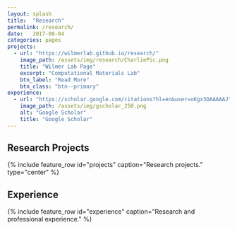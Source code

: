 ```yaml
---
layout: splash
title:  "Research"
permalink: /research/
date:   2017-08-04
categories: pages
projects:
  - url: "https://wilmerlab.github.io/research/"
    image_path: /assets/img/research/CharliePic.png
    title: "Wilmer Lab Page"
    excerpt: "Computational Materials Lab"
    btn_label: "Read More"
    btn_class: "btn--primary"
experience:
  - url: "https://scholar.google.com/citations?hl=en&user=oKgx3OAAAAAJ"
    image_path: /assets/img/gscholar_250.png
    alt: "Google Scholar"
    title: "Google Scholar"
---
```

## Research Projects
{% include feature_row id="projects" caption="Research projects." type="center" %}

## Experience
{% include feature_row id="experience" caption="Research and professional experience." %}
